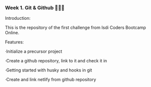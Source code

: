 ### Week 1. Git & Github 👩🏽‍💻

Introduction:

This is the repository of the first challenge from Isdi Coders Bootcamp Online.

Features:

·Initialize a precursor project

·Create a github repository, link to it and check it in

·Getting started with husky and hooks in git

·Create and link netlify from github repository
